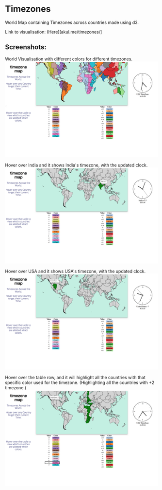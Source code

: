 # Timezones

World Map containing Timezones across countries made using d3.

Link to visualisation: (Here)[akul.me/timezones/]
## Screenshots:

World Visualisation with different colors for different timezones.
![Homepage](https://raw.githubusercontent.com/akul08/timezones/gh-pages/screenshots/1.png)

Hover over India and it shows India's timezone, with the updated clock.
![HoverIndia](https://raw.githubusercontent.com/akul08/timezones/gh-pages/screenshots/2.png)

Hover over USA and it shows USA's timezone, with the updated clock.
![HoverUSA](https://raw.githubusercontent.com/akul08/timezones/gh-pages/screenshots/3.png)

Hover over the table row, and it will highlight all the countries with that specific color used for the timezone. (Highlighting all the countries with +2 timezone.)
![HoverTable](https://raw.githubusercontent.com/akul08/timezones/gh-pages/screenshots/4.png)
